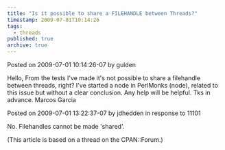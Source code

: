 ```yaml
---
title: "Is it possible to share a FILEHANDLE between Threads?"
timestamp: 2009-07-01T10:14:26
tags:
  - threads
published: true
archive: true
---
```




Posted on 2009-07-01 10:14:26-07 by gulden

Hello, From the tests I've made it's not possible to share a filehandle between threads, right?
I've started a node in PerlMonks (node), related to this issue but without a clear conclusion. Any help will be helpful.
Tks in advance. Marcos Garcia

Posted on 2009-07-01 13:22:37-07 by jdhedden in response to 11101

No. Filehandles cannot be made 'shared'.

(This article is based on a thread on the CPAN::Forum.)
<!-- from http://cpanforum.com/threads/3706 -->

